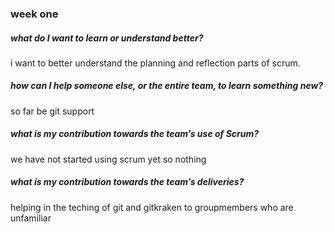 ### week one

##### what do I want to learn or understand better?

i want to better understand the planning and reflection parts of scrum.

##### how can I help someone else, or the entire team, to learn something new?

so far be git support

##### what is my contribution towards the team’s use of Scrum?

we have not started using scrum yet so nothing

##### what is my contribution towards the team’s deliveries?

helping in the teching of git and gitkraken to groupmembers who are unfamiliar
